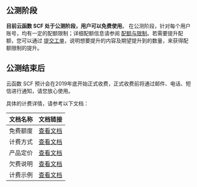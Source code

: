 ## 公测阶段

**目前云函数 SCF 处于公测阶段，用户可以免费使用**。
在公测阶段，针对每个用户账号，均有一定的配额限制；详细配额信息请参阅 [配额与限制](http://intl.cloud.tencent.com/document/product/583/11637)。若需要提升配额，您可以通过 [提交工单](https://console.cloud.tencent.com/workorder/category)，说明想要提升的内容及期望提升到的数量，来获得配额限制的提升。

## 公测结束后

云函数 SCF 预计会在2019年底开始正式收费，正式收费前将通过邮件、电话、短信进行通知，请您放心使用。

具体的计费详情，请参考以下文档：

| 文档名称 | 文档链接                                |
| -------- | --------------------------------------- |
| 免费额度 | [查看文档](http://intl.cloud.tencent.com/document/product/583/12282) |
| 计费方式 | [查看文档](http://intl.cloud.tencent.com/document/product/583/12284) |
| 产品定价 | [查看文档](http://intl.cloud.tencent.com/document/product/583/12281) |
| 欠费说明 | [查看文档](http://intl.cloud.tencent.com/document/product/583/12283) |
| 计费示例 | [查看文档](http://intl.cloud.tencent.com/document/product/583/12285) |
